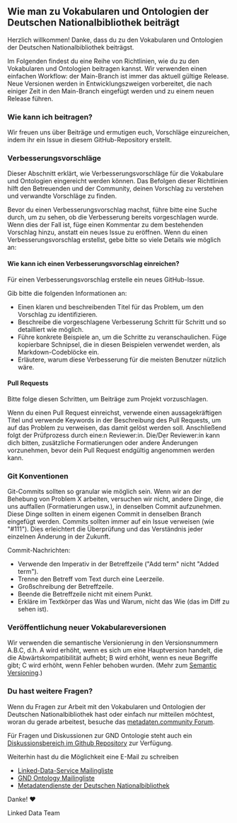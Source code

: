 ## Wie man zu Vokabularen und Ontologien der Deutschen Nationalbibliothek beiträgt

Herzlich willkommen! Danke, dass du zu den Vokabularen und Ontologien der Deutschen Nationalbibliothek beiträgst.

Im Folgenden findest du eine Reihe von Richtlinien, wie du zu den Vokabularen und Ontologien beitragen kannst. Wir verwenden einen einfachen Workflow: der Main-Branch ist immer das aktuell gültige Release. Neue Versionen werden in Entwicklungszweigen vorbereitet, die nach einiger Zeit in den Main-Branch eingefügt werden und zu einem neuen Release führen. 


### Wie kann ich beitragen?

Wir freuen uns über Beiträge und ermutigen euch, Vorschläge einzureichen, indem ihr ein Issue in diesem GitHub-Repository erstellt.

### Verbesserungsvorschläge

Dieser Abschnitt erklärt, wie Verbesserungsvorschläge für die Vokabulare und Ontologien eingereicht werden können. Das Befolgen dieser Richtlinien hilft den Betreuenden und der Community, deinen Vorschlag zu verstehen und verwandte Vorschläge zu finden.

Bevor du einen Verbesserungsvorschlag machst, führe bitte eine Suche durch, um zu sehen, ob die Verbesserung bereits vorgeschlagen wurde. Wenn dies der Fall ist, füge einen Kommentar zu dem bestehenden Vorschlag hinzu, anstatt ein neues Issue zu eröffnen. Wenn du einen Verbesserungsvorschlag erstellst, gebe bitte so viele Details wie möglich an:

#### Wie kann ich einen Verbesserungsvorschlag einreichen?

Für einen Verbesserungsvorschlag erstelle ein neues GitHub-Issue.

Gib bitte die folgenden Informationen an:

- Einen klaren und beschreibenden Titel für das Problem, um den Vorschlag zu identifizieren.
- Beschreibe die vorgeschlagene Verbesserung Schritt für Schritt und so detailliert wie möglich.
- Führe konkrete Beispiele an, um die Schritte zu veranschaulichen. Füge kopierbare Schnipsel, die in diesen Beispielen verwendet werden, als Markdown-Codeblöcke ein.
- Erläutere, warum diese Verbesserung für die meisten Benutzer nützlich wäre.

#### Pull Requests

Bitte folge diesen Schritten, um Beiträge zum Projekt vorzuschlagen.

Wenn du einen Pull Request einreichst, verwende einen aussagekräftigen Titel und verwende Keywords in der Beschreibung des Pull Requests, um auf das Problem zu verweisen, das damit gelöst werden soll. Anschließend folgt der Prüfprozess durch eine:n Reviewer:in. Die/Der Reviewer:in kann dich bitten, zusätzliche Formatierungen oder andere Änderungen vorzunehmen, bevor dein Pull Request endgültig angenommen werden kann.

### Git Konventionen

Git-Commits sollten so granular wie möglich sein. Wenn wir an der Behebung von Problem X arbeiten, versuchen wir nicht, andere Dinge, die uns auffallen (Formatierungen usw.), in denselben Commit aufzunehmen. Diese Dinge sollten in einem eigenen Commit in denselben Branch eingefügt werden. Commits sollten immer auf ein Issue verweisen (wie "#111"). Dies erleichtert die Überprüfung und das Verständnis jeder einzelnen Änderung in der Zukunft.

Commit-Nachrichten:
- Verwende den Imperativ in der Betreffzeile ("Add term" nicht "Added term").
- Trenne den Betreff vom Text durch eine Leerzeile.
- Großschreibung der Betreffzeile.
- Beende die Betreffzeile nicht mit einem Punkt.
- Erkläre im Textkörper das Was und Warum, nicht das Wie (das im Diff zu sehen ist).

### Veröffentlichung neuer Vokabulareversionen

Wir verwenden die semantische Versionierung in den Versionsnummern A.B.C, d.h. A wird erhöht, wenn es sich um eine Hauptversion handelt, die die Abwärtskompatibilität aufhebt; B wird erhöht, wenn es neue Begriffe gibt; C wird erhöht, wenn Fehler behoben wurden. (Mehr zum [Semantic Versioning](https://semver.org/lang/de/).)

### Du hast weitere Fragen?

Wenn du Fragen zur Arbeit mit den Vokabularen und Ontologien der Deutschen Nationalbibliothek hast oder einfach nur mitteilen möchtest, woran du gerade arbeitest, besuche das [metadaten.community Forum](https://metadaten.community/).

Für Fragen und Diskussionen zur GND Ontologie steht auch ein [Diskussionsbereich im Github Repository](https://github.com/deutsche-nationalbibliothek/gnd-ontology/discussions) zur Verfügung.

Weiterhin hast du die Möglichkeit eine E-Mail zu schreiben
  * [Linked-Data-Service Mailingliste](mailto:lds@lists.dnb.de)
  * [GND Ontology Mailingliste](mailto:gnd-ontology@lists.dnb.de)
  * [Metadatendienste der Deutschen Nationalbibliothek](mailto:metadatendienste@dnb.de) 


Danke! :heart: 

Linked Data Team
